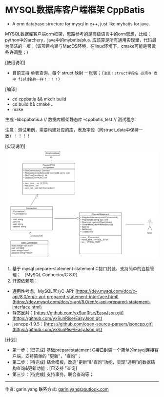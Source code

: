 <!--
 * @Author: garin.yang garin.yang@outlook.com
 * @Date: 2023-04-15 21:27:28
 * @LastEditors: garin.yang garin.yang@outlook.com
 * @LastEditTime: 2023-04-15 22:59:50
 * @FilePath: /cppbatis/README.md
 * @Description: 
-->
# MYSQL数据库客户端框架 CppBatis 
- A orm database structure for mysql in c++, just like mybatis for java.

MYSQL数据库客户端orm框架，思路参考的是高级语言中的orm思想，比如：python中的archery，java中的mybatis/plus.
应该算是所有通用实现里，代码最为简洁的一版；（该项目构建与MacOS环境，在linux环境下，cmake可能是否做些许调整；）

[使用说明]

- 目前支持 单表查询，每个 struct 映射 一张表；（`注意：struct字段名 必须与 表中 field名称一样！！！！`）

[编译]
- cd cppbatis && mkdir build
- cd build && cmake ..
- make

生成
-libcppbatis.a // 数据库框架静态库
-cppbatis_test // 测试程序

注意：测试用例，需要构建对应的库，表及字段（同struct_data中保持一致）！！！！

[实现说明]
![img.png](img.png)
1. 基于 mysql prepare-statement statement C接口封装，支持简单的连接管理； （MySQL Connector/C 8.0）
2. 开源依赖项：
- 通用性考虑，MySQL官方C-API: [https://dev.mysql.com/doc/c-api/8.0/en/c-api-prepared-statement-interface.html](https://dev.mysql.com/doc/c-api/8.0/en/c-api-prepared-statement-interface.html)
- 静态反射：[https://github.com/yxSunRise/EasyJson.git](https://github.com/yxSunRise/EasyJson.git)
- jsoncpp-1.9.5：[https://github.com/open-source-parsers/jsoncpp.git](https://github.com/yxSunRise/EasyJson.git)

[计划]
* 第一步：[已完成] 基础preparestatement C接口封装一个简单的msyql连接客户端，支持简单的 "更新"，"查询"；
* 第二步：[待完成] 结合模板，改造"更新"&"查询"功能，实现"通用"的数据结构查询&更新功能；[已支持 "查询]
* 第三步：[待完成] 支持事务，联合查询等；


---
作者: garin.yang
联系方式: garin.yang@outlook.com


